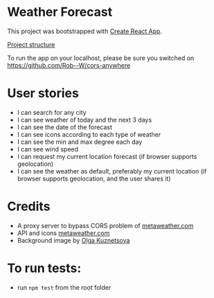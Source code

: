 # Weather Forecast

This project was bootstrapped with [Create React App](https://github.com/facebook/create-react-app).

[Project structure](https://lucid.app/lucidchart/invitations/accept/779e02d3-e3b7-4ec2-8b08-9c5de003595a)

To run the app on your localhost, please be sure you switched on https://github.com/Rob--W/cors-anywhere

# User stories

- I can search for any city
- I can see weather of today and the next 3 days
- I can see the date of the forecast
- I can see icons according to each type of weather
- I can see the min and max degree each day
- I can see wind speed
- I can request my current location forecast (if browser supports geolocation)
- I can see the weather as default, preferably my current location (if browser supports geolocation, and the user shares it)

# Credits

- A proxy server to bypass CORS problem of [metaweather.com](https://www.metaweather.com/api/)
- API and icons [metaweather.com](https://www.metaweather.com/api/)
- Background image by [Olga Kuznetsova](https://dribbble.com/shots/14993677-girl-with-umbrella)

# To run tests:

- run `npm test` from the root folder
